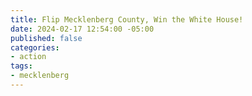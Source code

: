 ```yaml
---
title: Flip Mecklenberg County, Win the White House!
date: 2024-02-17 12:54:00 -05:00
published: false
categories:
- action
tags:
- mecklenberg
---
```


 